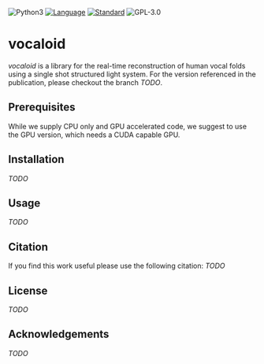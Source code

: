 ![Python3](https://img.shields.io/badge/python-3.5%20%7C%203.6%20%7C%203.7-blue)
[![Language](https://img.shields.io/badge/language-C++-blue.svg)](https://isocpp.org/)
[![Standard](https://img.shields.io/badge/C%2B%2B-11-blue.svg)](https://en.wikipedia.org/wiki/C%2B%2B#Standardization)
![GPL-3.0](https://img.shields.io/github/license/Henningson/vocaloid)

# vocaloid
*vocaloid* is a library for the real-time reconstruction of human vocal folds using a single shot structured light system.
For the version referenced in the publication, please checkout the branch *TODO*.

## Prerequisites
While we supply CPU only and GPU accelerated code, we suggest to use the GPU version, which needs a CUDA capable GPU.

## Installation
*TODO*

## Usage
*TODO*


## Citation
If you find this work useful please use the following citation:
*TODO*

## License
*TODO*

## Acknowledgements
*TODO*
